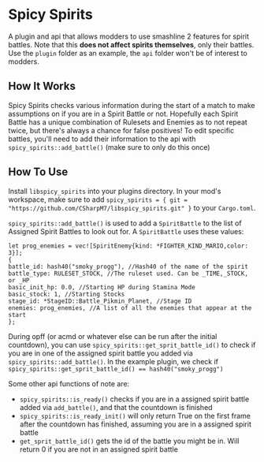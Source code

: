 # Spicy Spirits
A plugin and api that allows modders to use smashline 2 features for spirit battles. Note that this **does not affect spirits themselves**, only their battles. Use the `plugin` folder as an example, the `api` folder won't be of interest to modders.

## How It Works
Spicy Spirits checks various information during the start of a match to make assumptions on if you are in a Spirit Battle or not. Hopefully each Spirit Battle has a unique combination of Rulesets and Enemies as to not repeat twice, but there's always a chance for false positives! To edit specific battles, you'll need to add their information to the api with `spicy_spirits::add_battle()` (make sure to only do this once)

## How To Use
Install `libspicy_spirits` into your plugins directory. In your mod's workspace, make sure to add `spicy_spirits = { git = "https://github.com/CSharpM7/libspicy_spirits.git" }` to your `Cargo.toml`.

`spicy_spirits::add_battle()` is used to add a `SpiritBattle` to the list of Assigned Spirit Battles to look out for. A `SpiritBattle` uses these values:
```
let prog_enemies = vec![SpiritEnemy{kind: *FIGHTER_KIND_MARIO,color: 3}];
{
battle_id: hash40("smoky_progg"), //Hash40 of the name of the spirit
battle_type: RULESET_STOCK, //The ruleset used. Can be _TIME,_STOCK, or _HP
basic_init_hp: 0.0, //Starting HP during Stamina Mode
basic_stock: 1, //Starting Stocks
stage_id: *StageID::Battle_Pikmin_Planet, //Stage ID
enemies: prog_enemies, //A list of all the enemies that appear at the start
};
```

During opff (or acmd or whatever else can be run after the initial countdown), you can use `spicy_spirits::get_sprit_battle_id()` to check if you are in one of the assigned spirit battle you added via `spicy_spirits::add_battle()`. In the example plugin, we check if `spicy_spirits::get_sprit_battle_id() == hash40("smoky_progg")`

Some other api functions of note are:
- `spicy_spirits::is_ready()` checks if you are in a assigned spirit battle added via `add_battle()`, and that the countdown is finished
- `spicy_spirits::is_ready_init()` will only return True on the first frame after the countdown has finished, assuming you are in a assigned spirit battle
- `get_sprit_battle_id()` gets the id of the battle you might be in. Will return 0 if you are not in an assigned spirit battle